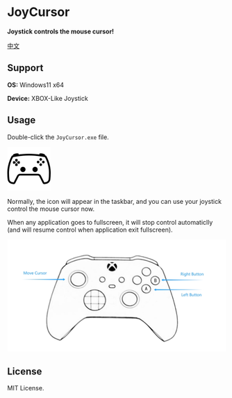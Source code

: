 # JoyCursor

**Joystick controls the mouse cursor!**

[中文](doc/README_cn.md)



## Support

**OS:** Windows11 x64

**Device:** XBOX-Like Joystick



## Usage

Double-click the `JoyCursor.exe` file. 

![](doc/icon.png)

Normally, the icon  will appear in the taskbar, and you can use your joystick control the mouse cursor now.

When any application goes to fullscreen, it will stop control automaticlly (and will resume control when application exit fullscreen).



![](doc/usage.png)



## License

MIT License.